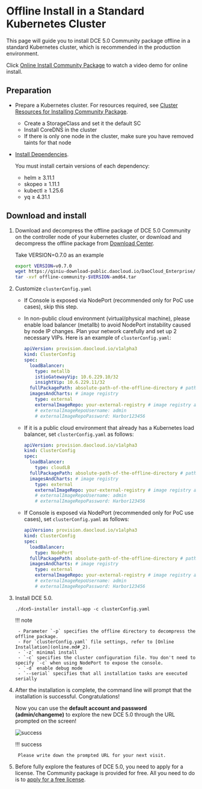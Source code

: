 # Offline Install in a Standard Kubernetes Cluster

This page will guide you to install DCE 5.0 Community package offline in a standard Kubernetes cluster, which is recommended in the production environment.

Click [Online Install Community Package](../../../videos/install.md) to watch a video demo for online install.

## Preparation

- Prepare a Kubernetes cluster. For resources required, see [Cluster Resources for Installing Community Package](../resources.md).

    - Create a StorageClass and set it the default SC
    - Install CoreDNS in the cluster
    - If there is only one node in the cluster, make sure you have removed taints for that node

- [Install Dependencies](../../install-tools.md).

    You must install certain versions of each dependency:

    - helm ≥ 3.11.1
    - skopeo ≥ 1.11.1
    - kubectl ≥ 1.25.6
    - yq ≥ 4.31.1

## Download and install

1. Download and decompress the offline package of DCE 5.0 Community on the controller node of your kubernetes cluster, or download and decompress the offline package from [Download Center](../../../download/dce5.md).

    Take VERSION=0.7.0 as an example

    ```bash
    export VERSION=v0.7.0
    wget https://qiniu-download-public.daocloud.io/DaoCloud_Enterprise/dce5/offline-community-$VERSION-amd64.tar
    tar -xvf offline-community-$VERSION-amd64.tar
    ```

2. Customize `clusterConfig.yaml`

    - If Console is exposed via NodePort (recommended only for PoC use cases), skip this step.

    - In non-public cloud environment (virtual/physical machine), please enable load balancer (metallb) to avoid NodePort instability caused by node IP changes. Plan your network carefully and set up 2 necessary VIPs. Here is an example of `clusterConfig.yaml`:

        ```yaml title="clusterConfig.yaml"
        apiVersion: provision.daocloud.io/v1alpha3
        kind: ClusterConfig
        spec:
          loadBalancer:
            type: metallb
            istioGatewayVip: 10.6.229.10/32
            insightVip: 10.6.229.11/32
          fullPackagePath: absolute-path-of-the-offline-directory # path for decompressed offline package
          imagesAndCharts: # image registry
            type: external
            externalImageRepo: your-external-registry # image registry address, must be http or https
            # externalImageRepoUsername: admin
            # externalImageRepoPassword: Harbor123456
         ```

     - If it is a public cloud environment that already has a Kubernetes load balancer, set `clusterConfig.yaml` as follows:

        ```yaml title="clusterConfig.yaml"
        apiVersion: provision.daocloud.io/v1alpha3
        kind: ClusterConfig
        spec:
          loadBalancer:
            type: cloudLB
          fullPackagePath: absolute-path-of-the-offline-directory # path for decompressed offline package
          imagesAndCharts: # image registry
            type: external
            externalImageRepo: your-external-registry # image registry address, must be http or https
            # externalImageRepoUsername: admin
            # externalImageRepoPassword: Harbor123456
        ```

     - If Console is exposed via NodePort (recommended only for PoC use cases), set `clusterConfig.yaml` as follows:

        ```yaml title="clusterConfig.yaml"
        apiVersion: provision.daocloud.io/v1alpha3
        kind: ClusterConfig
        spec:
          loadBalancer:
            type: NodePort
          fullPackagePath: absolute-path-of-the-offline-directory # path for decompressed offline package
          imagesAndCharts: # image registry
            type: external
            externalImageRepo: your-external-registry # image registry address, must be http or https
            # externalImageRepoUsername: admin
            # externalImageRepoPassword: Harbor123456
         ```

3. Install DCE 5.0.

    ```shell
    ./dce5-installer install-app -c clusterConfig.yaml
    ```

    !!! note

        - Parameter `-p` specifies the offline directory to decompress the offline package.
        - For `clusterConfig.yaml` file settings, refer to [Online Installation](online.md#_2).
        - `-z` minimal install
        - `-c` specifies the cluster configuration file. You don't need to specify `-c` when using NodePort to expose the console.
        - `-d` enable debug mode
        - `--serial` specifies that all installation tasks are executed serially

4. After the installation is complete, the command line will prompt that the installation is successful. Congratulations!
    
    Now you can use the **default account and password (admin/changeme)** to explore the new DCE 5.0 through the URL prompted on the screen!

    ![success](https://docs.daocloud.io/daocloud-docs-images/docs/install/images/success.png)

    !!! success

        Please write down the prompted URL for your next visit.

5. Before fully explore the features of DCE 5.0, you need to apply for a license. The Community package is provided for free. All you need to do is to [apply for a free license](../../../dce/license0.md).
